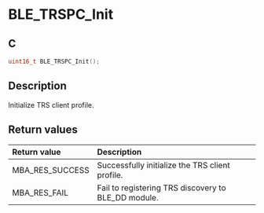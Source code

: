# BLE_TRSPC_Init

## C

```c
uint16_t BLE_TRSPC_Init();
```

## Description

Initialize TRS client profile.

## Return values

|Return value|Description|
|:---|:---|
MBA_RES_SUCCESS|Successfully initialize the TRS client profile.|
MBA_RES_FAIL|Fail to registering TRS discovery to BLE_DD module.|
